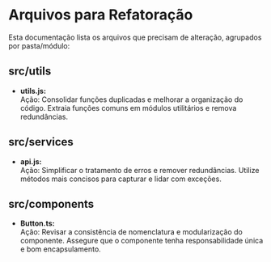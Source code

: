# Arquivos para Refatoração

Esta documentação lista os arquivos que precisam de alteração, agrupados por pasta/módulo:

## src/utils
- **utils.js:**  
  Ação: Consolidar funções duplicadas e melhorar a organização do código. Extraia funções comuns em módulos utilitários e remova redundâncias.

## src/services
- **api.js:**  
  Ação: Simplificar o tratamento de erros e remover redundâncias. Utilize métodos mais concisos para capturar e lidar com exceções.

## src/components
- **Button.ts:**  
  Ação: Revisar a consistência de nomenclatura e modularização do componente. Assegure que o componente tenha responsabilidade única e bom encapsulamento.
